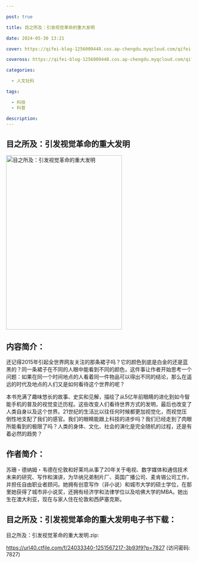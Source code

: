 ```yaml
---

post: true

title: 目之所及：引发视觉革命的重大发明

date: 2024-05-30 13:21

cover: https://qifei-blog-1256009448.cos.ap-chengdu.myqcloud.com/qifei-blog/s34390304.jpg

coveross: https://qifei-blog-1256009448.cos.ap-chengdu.myqcloud.com/qifei-blog/s34390304.jpg

categories:

  - 人文社科

tags:

  - 科技
  - 科普

description:
---
```


## 目之所及：引发视觉革命的重大发明

<img alt="目之所及：引发视觉革命的重大发明" class="aligncenter loading" data-was-processed="true" decoding="async" fetchpriority="high" height="471" src="https://qifei-blog-1256009448.cos.ap-chengdu.myqcloud.com/qifei-blog/s34390304.jpg" style="cursor: zoom-in;" width="314"/>

## 内容简介：

还记得2015年引起全世界网友关注的那条裙子吗？它的颜色到底是白金的还是蓝黑的？同一条裙子在不同的人眼中能看到不同的颜色，这件事让作者开始思考一个问题：如果在同一个时间地点的人看着同一件物品可以得出不同的结论，那么在遥远的时代及地点的人们又是如何看待这个世界的呢？

本书充满了趣味悠长的故事、史实和见解，描绘了从5亿年前眼睛的进化到如今智能手机的普及的视觉变迁历程。这些改变人们看待世界方式的发明，最后也改变了人类自身以及这个世界。21世纪的生活比以往任何时候都更加视觉化，而视觉压倒性地支配了我们的感官。我们的眼睛能跟上科技的进步吗？我们已经走到了肉眼所能看到的极限了吗？人类的身体、文化、社会的演化是完全随机的过程，还是有着必然的趋势？

## 作者简介：

苏珊・德纳姆・韦德在伦敦和好莱坞从事了20年关于电视、数字媒体和通信技术未来的研究、写作和演讲，为华纳兄弟制片厂、英国广播公司、麦肯锡公司工作，并担任自由职业者顾问。她拥有创意写作（非小说）和城市大学的硕士学位，在那里她获得了城市非小说奖，还拥有经济学和法律学位以及哈佛大学的MBA。她出生在澳大利亚，现在与家人住在伦敦和西萨塞克斯。

## 目之所及：引发视觉革命的重大发明电子书下载：

目之所及：引发视觉革命的重大发明.zip: 

https://url40.ctfile.com/f/24033340-1251567217-3b93f9?p=7827 (访问密码: 7827)
